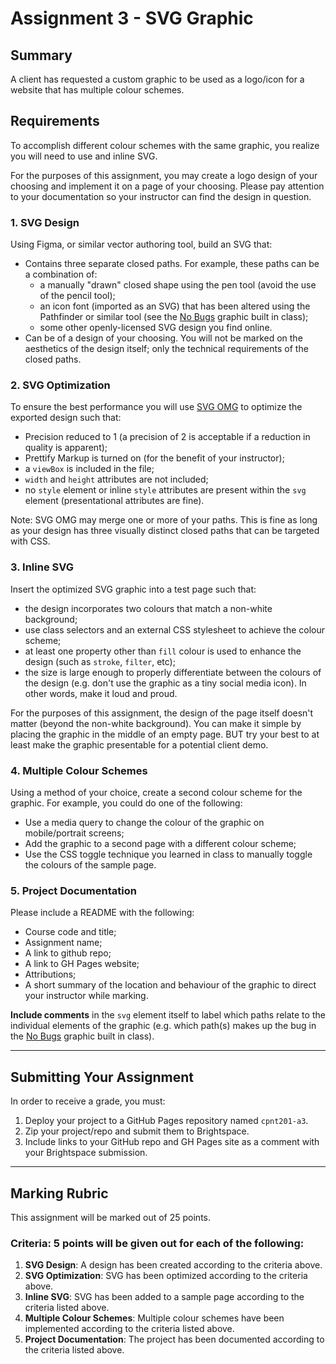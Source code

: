 # Assignment 3 - SVG Graphic
## Summary
A client has requested a custom graphic to be used as a logo/icon for a website that has multiple colour schemes.

## Requirements
To accomplish different colour schemes with the same graphic, you realize you will need to use and inline SVG.

For the purposes of this assignment, you may create a logo design of your choosing and implement it on a page of your choosing. Please pay attention to your documentation so your instructor can find the design in question.

### 1. SVG Design
Using Figma, or similar vector authoring tool, build an SVG that:
- Contains three separate closed paths. For example, these paths can be a combination of:
  - a manually "drawn" closed shape using the pen tool (avoid the use of the pencil tool);
  - an icon font (imported as an SVG) that has been altered using the Pathfinder or similar tool (see the [No Bugs](https://github.com/sait-wbdv/sample-code/blob/master/frontend/svg/no-bugs/images/no-bugs.svg) graphic built in class);
  - some other openly-licensed SVG design you find online.
- Can be of a design of your choosing. You will not be marked on the aesthetics of the design itself; only the technical requirements of the closed paths.

### 2. SVG Optimization
To ensure the best performance you will use [SVG OMG](https://jakearchibald.github.io/svgomg/) to optimize the exported design such that:
- Precision reduced to 1 (a precision of 2 is acceptable if a reduction in quality is apparent);
- Prettify Markup is turned on (for the benefit of your instructor);
- a `viewBox` is included in the file;
- `width` and `height` attributes are not included;
- no `style` element or inline `style` attributes are present within the `svg` element (presentational attributes are fine).

Note: SVG OMG may merge one or more of your paths. This is fine as long as your design has three visually distinct closed paths that can be targeted with CSS.

### 3. Inline SVG 
Insert the optimized SVG graphic into a test page such that:
- the design incorporates two colours that match a non-white background;
- use class selectors and an external CSS stylesheet to achieve the colour scheme;
- at least one property other than `fill` colour is used to enhance the design (such as `stroke`, `filter`, etc);
- the size is large enough to properly differentiate between the colours of the design (e.g. don't use the graphic as a tiny social media icon). In other words, make it loud and proud.

For the purposes of this assignment, the design of the page itself doesn't matter (beyond the non-white background). You can make it simple by placing the graphic in the middle of an empty page. BUT try your best to at least make the graphic presentable for a potential client demo.

### 4. Multiple Colour Schemes
Using a method of your choice, create a second colour scheme for the graphic. For example, you could do one of the following:
- Use a media query to change the colour of the graphic on mobile/portrait screens;
- Add the graphic to a second page with a different colour scheme;
- Use the CSS toggle technique you learned in class to manually toggle the colours of the sample page.

### 5. Project Documentation
Please include a README with the following:
- Course code and title;
- Assignment name;
- A link to github repo;
- A link to GH Pages website;
- Attributions;
- A short summary of the location and behaviour of the graphic to direct your instructor while marking.

**Include comments** in the `svg` element itself to label which paths relate to the individual elements of the graphic (e.g. which path(s) makes up the bug in the [No Bugs](https://github.com/sait-wbdv/sample-code/blob/master/frontend/svg/no-bugs/images/no-bugs.svg) graphic built in class).

---

## Submitting Your Assignment
In order to receive a grade, you must:
1. Deploy your project to a GitHub Pages repository named `cpnt201-a3`.
2. Zip your project/repo and submit them to Brightspace.
3. Include links to your GitHub repo and GH Pages site as a comment with your Brightspace submission.

---

## Marking Rubric
This assignment will be marked out of 25 points.

### Criteria: 5 points will be given out for each of the following:
1. **SVG Design**: A design has been created according to the criteria above.
2. **SVG Optimization**: SVG has been optimized according to the criteria above. 
3. **Inline SVG**: SVG has been added to a sample page according to the criteria listed above. 
4. **Multiple Colour Schemes**: Multiple colour schemes have been implemented according to the criteria listed above.
5. **Project Documentation**: The project has been documented according to the criteria listed above.

